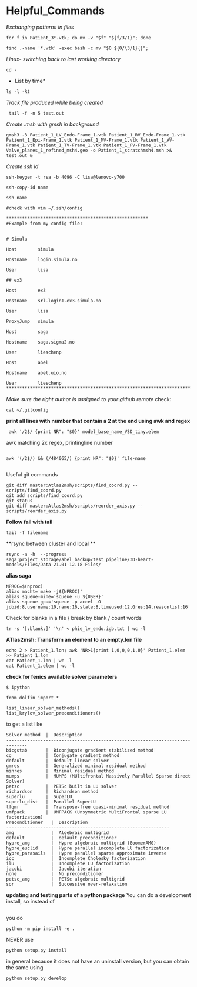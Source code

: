 # Helpful_Commands

*Exchanging patterns in files*

```
for f in Patient_3*.vtk; do mv -v "$f" "${f/3/1}"; done
```
```
find .-name '*.vtk' -exec bash -c mv "$0 ${0/\3/1}{}";
```
*Linux- switching back to last working directory*
```
cd -
```
* List by time*
```
ls -l -Rt
```
*Track file produced while being created*
```
 tail -f -n 5 test.out
```

*Create .msh with gmsh in background*

```
gmsh3 -3 Patient_1_LV_Endo-Frame_1.vtk Patient_1_RV_Endo-Frame_1.vtk Patient_1_Epi-Frame_1.vtk Patient_1_MV-Frame_1.vtk Patient_1_AV-Frame_1.vtk Patient_1_TV-Frame_1.vtk Patient_1_PV-Frame_1.vtk Valve_planes_1_refined_msh4.geo -o Patient_1_scratchmsh4.msh >& test.out &
```
*Create ssh Id*

```
ssh-keygen -t rsa -b 4096 -C lisa@lenovo-y700

ssh-copy-id name

ssh name

#check with vim ~/.ssh/config

******************************************************
#Example from my config file:


# Simula

Host        simula

Hostname    login.simula.no

User        lisa

## ex3

Host        ex3

Hostname    srl-login1.ex3.simula.no

User        lisa

ProxyJump   simula

Host        saga

Hostname    saga.sigma2.no

User        lieschenp

Host        abel

Hostname    abel.uio.no

User        lieschenp
**********************************************************************
```

*Make sure the right author is assigned to your github remote*
check:
```
cat ~/.gitconfig

```
**print all lines with number that contain a 2 at the end using awk and regex**
```
 awk '/2$/ {print NR": "$0}' model_base_name_VSD_tiny.elem
 ```
 awk matching 2x regex, printingline number
 ```
 
 awk '(/2$/) && (/484065/) {print NR": "$0}' file-name
 
 ```
 ```awk '$3 == "2" && $4 == "7" {print NR": "$0}' filename
 ```
 
 Useful git commands
 
 ```
git diff master:Atlas2msh/scripts/find_coord.py -- scripts/find_coord.py
git add scripts/find_coord.py
git status
git diff master:Atlas2msh/scripts/reorder_axis.py -- scripts/reorder_axis.py
```
**Follow fail with tail**

```
tail -f filename
```

**rsync between cluster and local **
```
rsync -a -h  --progress saga:project_storage/abel_backup/test_pipeline/3D-heart-models/Files/Data-21.01-12.18 Files/
```
**alias saga**
```
NPROC=$(nproc)
alias macht='make -j${NPROC}'
alias squeue-mine='squeue -u ${USER}'
alias squeue-gpu='squeue -p accel -O jobid:8,username:10,name:16,state:8,timeused:12,Gres:14,reasonlist:16'
```

Check for blanks in a file / break by blank / count words
```
tr -s '[:blank:]' '\n' < phie_lv_endo.igb.txt | wc -l
```
**ATlas2msh: Transform an element to an empty.lon file**
```
echo 2 > Patient_1.lon; awk 'NR>1{print 1,0,0,0,1,0}' Patient_1.elem >> Patient_1.lon
cat Patient_1.lon | wc -l
cat Patient_1.elem | wc -l
```
**check for fenics available solver parameters**

```
$ ipython
```
```
from dolfin import *

list_linear_solver_methods()
list_krylov_solver_preconditioners()
```
to get a list like

```
Solver method  |  Description
------------------------------------------------------------------------------
bicgstab       |  Biconjugate gradient stabilized method
cg             |  Conjugate gradient method
default        |  default linear solver
gmres          |  Generalized minimal residual method
minres         |  Minimal residual method
mumps          |  MUMPS (MUltifrontal Massively Parallel Sparse direct Solver)
petsc          |  PETSc built in LU solver
richardson     |  Richardson method
superlu        |  SuperLU
superlu_dist   |  Parallel SuperLU
tfqmr          |  Transpose-free quasi-minimal residual method
umfpack        |  UMFPACK (Unsymmetric MultiFrontal sparse LU factorization)
Preconditioner   |  Description
--------------------------------------------------------------
amg              |  Algebraic multigrid
default          |  default preconditioner
hypre_amg        |  Hypre algebraic multigrid (BoomerAMG)
hypre_euclid     |  Hypre parallel incomplete LU factorization
hypre_parasails  |  Hypre parallel sparse approximate inverse
icc              |  Incomplete Cholesky factorization
ilu              |  Incomplete LU factorization
jacobi           |  Jacobi iteration
none             |  No preconditioner
petsc_amg        |  PETSc algebraic multigrid
sor              |  Successive over-relaxation
```


**updating and testing parts of a python package**
You can do a development install, so instead of
```python -m pip install .
```
you do
```
python -m pip install -e .
```
NEVER use
```
python setup.py install
```
in general because it does not have an uninstall version, but you can obtain the same using
```
python setup.py develop
```



